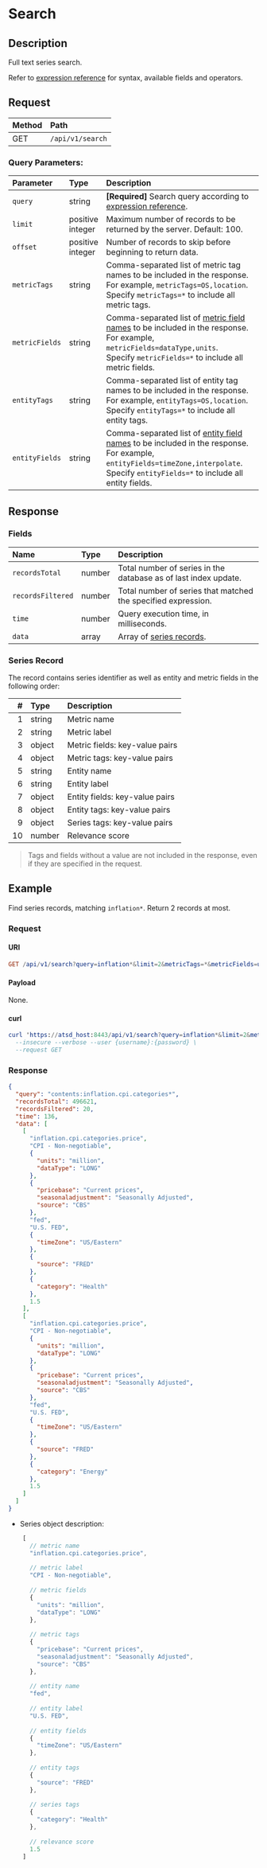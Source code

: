 # Search

## Description

Full text series search.

Refer to [expression reference](../../../search/README.md) for syntax, available fields and operators.

## Request

| **Method** | **Path**         |
| :--------- | :--------------- |
| GET        | `/api/v1/search` |

### Query Parameters:

| **Parameter** | **Type** | **Description**                                                                                   |
| :------------ | :------- | :------------- |
| `query`  | string   | **[Required]** Search query according to [expression reference](../../../search/README.md). |
| `limit`  | positive<br>integer   | Maximum number of records to be returned by the server. Default: 100. |
| `offset` | positive<br>integer   | Number of records to skip before beginning to return data. |
| `metricTags` | string   | Comma-separated list of metric tag names to be included in the response.<br>For example, `metricTags=OS,location`. <br>Specify `metricTags=*` to include all metric tags. |
| `metricFields` | string   | Comma-separated list of [metric field names](../metric/list.md#fields) to be included in the response.<br>For example, `metricFields=dataType,units`. <br>Specify `metricFields=*` to include all metric fields. |
| `entityTags` | string   | Comma-separated list of entity tag names to be included in the response.<br>For example, `entityTags=OS,location`. <br>Specify `entityTags=*` to include all entity tags. |
| `entityFields` | string   | Comma-separated list of [entity field names](../entity/list.md#fields) to be included in the response.<br>For example, `entityFields=timeZone,interpolate`. <br>Specify `entityFields=*` to include all entity fields. |

## Response

### Fields

| **Name**        | **Type** | **Description**                              |
| :-------------- | :------- | :------------------------------------------- |
| `recordsTotal`    | number   | Total number of series in the database as of last index update.  |
| `recordsFiltered` | number   | Total number of series that matched the specified expression. |
| `time`            | number   | Query execution time, in milliseconds. |
| `data`            | array    | Array of [series records](#series-record). |

### Series Record

The record contains series identifier as well as entity and metric fields in the following order:

|   # | **Type** | **Description**                                        |
| --: | :------- | :----------------------------------------------------- |
|   1 | string   | Metric name                                            |
|   2 | string   | Metric label                                           |
|   3 | object   | Metric fields: key-value pairs                         |
|   4 | object   | Metric tags: key-value pairs                           |
|   5 | string   | Entity name                                            |
|   6 | string   | Entity label                                           |
|   7 | object   | Entity fields: key-value pairs                         |
|   8 | object   | Entity tags: key-value pairs                           |
|   9 | object   | Series tags: key-value pairs                           |
|  10 | number   | Relevance score                                        |

> Tags and fields without a value are not included in the response, even if they are specified in the request.

## Example

Find series records, matching `inflation*`. Return 2 records at most.

### Request

#### URI

```elm
GET /api/v1/search?query=inflation*&limit=2&metricTags=*&metricFields=units,dataType&entityTags=*&entityFields=timeZone
```

#### Payload

None.

#### curl

```elm
curl 'https://atsd_host:8443/api/v1/search?query=inflation*&limit=2&metricTags=*&metricFields=units,dataType&entityTags=*&entityFields=timeZone' \
  --insecure --verbose --user {username}:{password} \
  --request GET
```

### Response

```json
{
  "query": "contents:inflation.cpi.categories*",
  "recordsTotal": 496621,	
  "recordsFiltered": 20,
  "time": 136,
  "data": [
    [
      "inflation.cpi.categories.price",
      "CPI - Non-negotiable",
      {
        "units": "million",
        "dataType": "LONG"
      },			
      {
        "pricebase": "Current prices",
        "seasonaladjustment": "Seasonally Adjusted",
        "source": "CBS"
      },
      "fed",
      "U.S. FED",
      {
        "timeZone": "US/Eastern"
      },				
      {
        "source": "FRED"
      },
      {
        "category": "Health"
      },
      1.5
    ],
    [
      "inflation.cpi.categories.price",
      "CPI - Non-negotiable",
      {
        "units": "million",
        "dataType": "LONG"
      },			
      {
        "pricebase": "Current prices",
        "seasonaladjustment": "Seasonally Adjusted",
        "source": "CBS"
      },
      "fed",
      "U.S. FED",
      {
        "timeZone": "US/Eastern"
      },				
      {
        "source": "FRED"
      },
      {
        "category": "Energy"
      },
      1.5
    ]
  ]
}
```

* Series object description:

```js
    [
      // metric name
      "inflation.cpi.categories.price",
      
      // metric label
      "CPI - Non-negotiable",
      
      // metric fields
      {
        "units": "million",
        "dataType": "LONG"
      },
      
      // metric tags
      {
        "pricebase": "Current prices",
        "seasonaladjustment": "Seasonally Adjusted",
        "source": "CBS"
      },
      
      // entity name
      "fed",
      
      // entity label
      "U.S. FED",
      
      // entity fields
      {
        "timeZone": "US/Eastern"
      },
      
      // entity tags
      {
        "source": "FRED"
      },
      
      // series tags
      {
        "category": "Health"
      },
      
      // relevance score
      1.5
    ]
```
